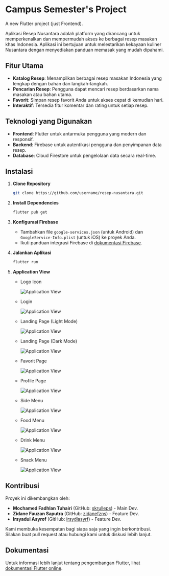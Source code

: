 # Campus Semester's Project

A new Flutter project (just Frontend).

Aplikasi Resep Nusantara adalah platform yang dirancang untuk memperkenalkan dan mempermudah akses ke berbagai resep masakan khas Indonesia. Aplikasi ini bertujuan untuk melestarikan kekayaan kuliner Nusantara dengan menyediakan panduan memasak yang mudah dipahami.

## Fitur Utama
- **Katalog Resep**: Menampilkan berbagai resep masakan Indonesia yang lengkap dengan bahan dan langkah-langkah.
- **Pencarian Resep**: Pengguna dapat mencari resep berdasarkan nama masakan atau bahan utama.
- **Favorit**: Simpan resep favorit Anda untuk akses cepat di kemudian hari.
- **Interaktif**: Tersedia fitur komentar dan rating untuk setiap resep.

## Teknologi yang Digunakan
- **Frontend**: Flutter untuk antarmuka pengguna yang modern dan responsif.
- **Backend**: Firebase untuk autentikasi pengguna dan penyimpanan data resep.
- **Database**: Cloud Firestore untuk pengelolaan data secara real-time.

## Instalasi
1. **Clone Repository**
   ```bash
   git clone https://github.com/username/resep-nusantara.git
   ```
2. **Install Dependencies**
   ```bash
   flutter pub get
   ```
3. **Konfigurasi Firebase**
   - Tambahkan file `google-services.json` (untuk Android) dan `GoogleService-Info.plist` (untuk iOS) ke proyek Anda.
   - Ikuti panduan integrasi Firebase di [dokumentasi Firebase](https://firebase.google.com/docs/flutter/setup).

4. **Jalankan Aplikasi**
   ```bash
   flutter run
   ```

5. **Application View**
   - Logo Icon

     ![Application View]()
     
   - Login

     ![Application View]()
     
   - Landing Page (Light Mode)

     ![Application View]()
     
   - Landing Page (Dark Mode)

     ![Application View]()
     
   - Favorit Page

     ![Application View]()
     
   - Profile Page

     ![Application View]()
     
   - Side Menu

     ![Application View]()
     
   - Food Menu

     ![Application View]()
     
   - Drink Menu

     ![Application View]()
     
   - Snack Menu

     ![Application View]()
     

## Kontribusi
Proyek ini dikembangkan oleh:

- **Mochamed Fadhlan Tuhairi** (GitHub: [skrulleps](https://github.com/skrulleps)) - Main Dev.
- **Zidane Fauzan Saputra** (GitHub: [zidanefzns](https://github.com/zidanefzns)) - Feature Dev.
- **Irsyadul Asyrof** (GitHub: [irsydlasyrf](https://github.com/irsydlasyrf)) - Feature Dev.

Kami membuka kesempatan bagi siapa saja yang ingin berkontribusi. Silakan buat pull request atau hubungi kami untuk diskusi lebih lanjut.

## Dokumentasi
Untuk informasi lebih lanjut tentang pengembangan Flutter, lihat [dokumentasi Flutter online](https://docs.flutter.dev/).
